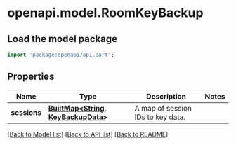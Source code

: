 # openapi.model.RoomKeyBackup

## Load the model package
```dart
import 'package:openapi/api.dart';
```

## Properties
Name | Type | Description | Notes
------------ | ------------- | ------------- | -------------
**sessions** | [**BuiltMap&lt;String, KeyBackupData&gt;**](KeyBackupData.md) | A map of session IDs to key data. | 

[[Back to Model list]](../README.md#documentation-for-models) [[Back to API list]](../README.md#documentation-for-api-endpoints) [[Back to README]](../README.md)



